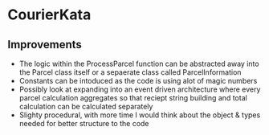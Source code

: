 # CourierKata

## Improvements

* The logic within the ProcessParcel function can be abstracted away into the Parcel class itself or a sepaerate class called ParcelInformation
* Constants can be intoduced as the code is using alot of magic numbers
* Possibly look at expanding into an event driven architecture where every parcel calculation aggregates so that reciept string building and total calculation can be calculated separately  
* Slighty procedural, with more time I would think about the object & types needed for better structure to the code 




